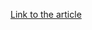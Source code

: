 [Link to the article](https://trendmicro.com/en_us/research/20/j/operation-earth-kitsune-a-dance-of-two-new-backdoors.html)
